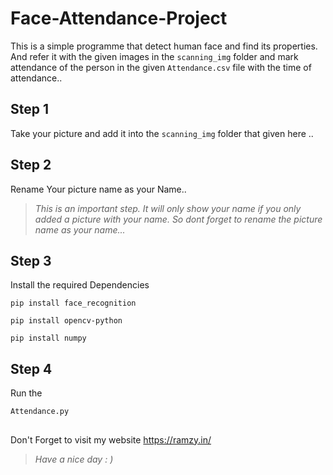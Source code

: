 # Face-Attendance-Project
This is a simple programme that detect human face and find its properties. 
And refer it with the given images in the `scanning_img` folder and mark attendance of the person in the given
`Attendance.csv` file with the time of attendance..

## Step 1
Take your picture and add it into the `scanning_img` folder that given here ..

## Step 2
Rename Your picture name as your Name..


> _This is an important step. It will only show your name if you only added a picture with your name. So dont forget to rename the picture name as your name..._


## Step 3 
Install the required Dependencies 

~~~
pip install face_recognition
~~~
~~~
pip install opencv-python
~~~
~~~
pip install numpy
~~~

## Step 4
Run the 
~~~
Attendance.py
~~~

## 
Don't Forget to visit my website https://ramzy.in/

> *Have a nice day : )*
